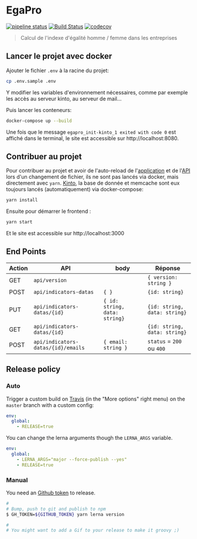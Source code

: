 # EgaPro

[![pipeline status](https://gitlab.factory.social.gouv.fr/SocialGouv/egapro/badges/master/pipeline.svg)](https://gitlab.factory.social.gouv.fr/SocialGouv/egapro/commits/master)
[![Build Status](https://travis-ci.com/SocialGouv/egapro.svg?branch=master)](https://travis-ci.com/SocialGouv/egapro)
[![codecov](https://codecov.io/gh/SocialGouv/egapro/branch/master/graph/badge.svg)](https://codecov.io/gh/SocialGouv/egapro)

> Calcul de l'indexe d'égalité homme / femme dans les entreprises

## Lancer le projet avec docker

Ajouter le fichier `.env` à la racine du projet:

```bash
cp .env.sample .env
```

Y modifier les variables d'environnement nécessaires, comme par exemple les
accès au serveur kinto, au serveur de mail...

Puis lancer les conteneurs:

```bash
docker-compose up --build
```

Une fois que le message `egapro_init-kinto_1 exited with code 0` est affiché dans le terminal, le site est accessible sur http://localhost:8080.

## Contribuer au projet

Pour contribuer au projet et avoir de l'auto-reload de
l'[application](./packages/app) et de l'[API](./packages/api) lors d'un
changement de fichier, ils ne sont pas lancés via docker, mais directement
avec `yarn`. [Kinto](https://kinto.readthedocs.io), la base de donnée et
memcache sont eux toujours lancés (automatiquement) via docker-compose:

```bash
yarn install
```

Ensuite pour démarrer le frontend :

```bash
yarn start
```

Et le site est accessible sur http://localhost:3000

## End Points

| Action | API                                | body                          | Réponse                      |
| ------ | ---------------------------------- | ----------------------------- | ---------------------------- |
| GET    | `api/version`                      |                               | `{ version: string }`        |
| POST   | `api/indicators-datas`             | `{ }`                         | `{id: string}`               |
| PUT    | `api/indicators-datas/{id}`        | `{ id: string, data: string}` | `{id: string, data: string}` |
| GET    | `api/indicators-datas/{id}`        |                               | `{id: string, data: string}` |
| POST   | `api/indicators-datas/{id}/emails` | `{ email: string }`           | `status` = `200` ou `400`    |

## Release policy

### Auto

Trigger a custom build on [Travis](https://travis-ci.com/SocialGouv/egapro) (in the "More options" right menu) on the `master` branch with a custom config:

```yml
env:
  global:
    - RELEASE=true
```

You can change the lerna arguments though the `LERNA_ARGS` variable.

```yml
env:
  global:
    - LERNA_ARGS="major --force-publish --yes"
    - RELEASE=true
```

### Manual

You need an [Github token](https://github.com/settings/tokens/new) to release.

```sh
#
# Bump, push to git and publish to npm
$ GH_TOKEN=${GITHUB_TOKEN} yarn lerna version

#
# You might want to add a Gif to your release to make it groovy ;)
```

